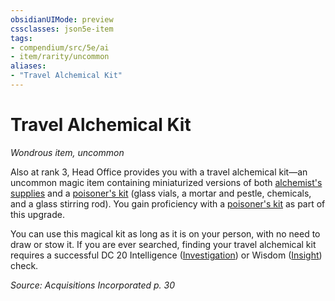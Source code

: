 ```yaml
---
obsidianUIMode: preview
cssclasses: json5e-item
tags:
- compendium/src/5e/ai
- item/rarity/uncommon
aliases: 
- "Travel Alchemical Kit"
---
```

# Travel Alchemical Kit
*Wondrous item, uncommon*  


Also at rank 3, Head Office provides you with a travel alchemical kit—an uncommon magic item containing miniaturized versions of both [alchemist's supplies](2-Mechanics/CLI/items/alchemists-supplies.md) and a [poisoner's kit](2-Mechanics/CLI/items/poisoners-kit.md) (glass vials, a mortar and pestle, chemicals, and a glass stirring rod). You gain proficiency with a [poisoner's kit](2-Mechanics/CLI/items/poisoners-kit.md) as part of this upgrade.

You can use this magical kit as long as it is on your person, with no need to draw or stow it. If you are ever searched, finding your travel alchemical kit requires a successful DC 20 Intelligence ([Investigation](2-Mechanics/CLI/rules/skills.md#Investigation)) or Wisdom ([Insight](2-Mechanics/CLI/rules/skills.md#Insight)) check.

*Source: Acquisitions Incorporated p. 30*